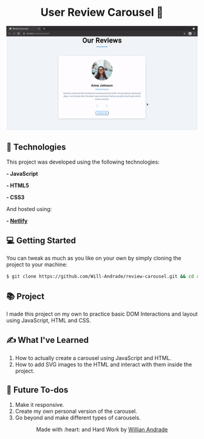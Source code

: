 <h1 align="center">
  User Review Carousel 🎠
</h1>

<p align="center">
  <img src="public/reviewCarouselExample.gif" alt="Review Carousel" >
</p>

## 🔧 Technologies

This project was developed using the following technologies:

**- JavaScript**

**- HTML5** 

**- CSS3**

And hosted using:

**- [Netlify](https://www.netlify.com/)**

## 💻 Getting Started

You can tweak as much as you like on your own by simply cloning the project to your machine:

```bash
$ git clone https://github.com/Will-Andrade/review-carousel.git && cd review-carousel
```

## 📚 Project

I made this project on my own to practice basic DOM Interactions and layout using JavaScript, HTML and CSS.

## ✍️ What I've Learned

1. How to actually create a carousel using JavaScript and HTML.
2. How to add SVG images to the HTML and interact with them inside the project.

## 📖 Future To-dos
1. Make it responsive.
2. Create my own personal version of the carousel.
3. Go beyond and make different types of carousels.

<p align="center">Made with :heart: and Hard Work by <a href="https://github.com/Will-Andrade">Willian Andrade</a></p>
